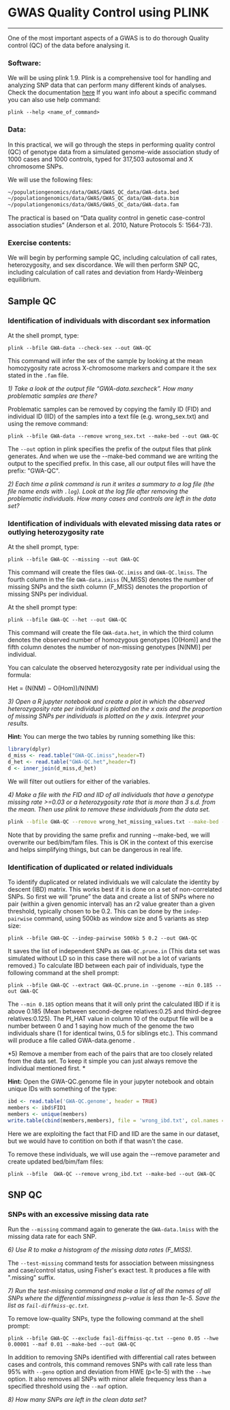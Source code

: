 # GWAS Quality Control using PLINK
___

One of the most important aspects of a GWAS is to do thorough Quality control (QC) of the data before analysing it.

### Software:
We will be using plink 1.9. Plink is a comprehensive tool for handling and analyzing SNP data that can perform many different kinds of analyses. Check the documentation [here](https://www.cog-genomics.org/plink/1.9/)
If you want info about a specific command you can also use help command:
```
plink --help <name_of_command>
```

### Data:
In this practical, we will go through the steps in performing quality control (QC) of genotype data from a simulated genome-wide association study of 1000 cases and 1000 controls, typed for 317,503 autosomal and X chromosome SNPs.

We will use the following files:

```bash
~/populationgenomics/data/GWAS/GWAS_QC_data/GWA-data.bed
~/populationgenomics/data/GWAS/GWAS_QC_data/GWA-data.bim
~/populationgenomics/data/GWAS/GWAS_QC_data/GWA-data.fam
```

The practical is based on “Data quality control in genetic case-control association studies” (Anderson et al. 2010, Nature Protocols 5: 1564-73).

### Exercise contents:
We will begin by performing sample QC, including calculation of call rates, heterozygosity, and sex discordance.  We will then perform SNP QC, including calculation of call rates and deviation from Hardy-Weinberg equilibrium.  

## Sample QC

### Identification of individuals with discordant sex information
At the shell prompt, type:

```
plink --bfile GWA-data --check-sex --out GWA-QC
```

This command will infer the sex of the sample by looking at the mean homozygosity rate across X-chromosome markers and compare it the sex stated in the `.fam` file.

*1) Take a look at the output file “GWA-data.sexcheck”. How many problematic samples are there?*

Problematic samples can be removed by copying the family ID (FID) and individual ID (IID) of the samples into a text file (e.g. wrong_sex.txt) and using the remove command:

```
plink --bfile GWA-data --remove wrong_sex.txt --make-bed --out GWA-QC
```

The `--out` option in plink specifies the prefix of the output files that plink generates. And when we use the --make-bed command we are writing the output to the specified prefix. In this case, all our output files will have the prefix: "GWA-QC". 

*2) Each time a plink command is run it writes a summary to a log file (the file name ends with `.log`). Look at the log file after removing the problematic individuals. How many cases and controls are left in the data set?*

### Identification of individuals with elevated missing data rates or outlying heterozygosity rate
At the shell prompt, type:

```
plink --bfile GWA-QC --missing --out GWA-QC
```

This command will create the files `GWA-QC.imiss` and `GWA-QC.lmiss`.  The fourth column in the file `GWA-data.imiss` (N_MISS) denotes the number of missing SNPs and the sixth column (F_MISS) denotes the proportion of missing SNPs per individual.

At the shell prompt type:

```
plink --bfile GWA-QC --het --out GWA-QC 
```

This command will create the file `GWA-data.het`, in which the third column denotes the observed number of homozygous genotypes [O(Hom)] and the fifth column denotes the number of non-missing genotypes [N(NM)] per individual.

You can calculate the observed heterozygosity rate per individual using the formula:

Het = (N(NM) − O(Hom))/N(NM)

*3) Open a R jupyter notebook and create a plot in which the observed heterozygosity rate per individual is plotted on the x axis and the proportion of missing SNPs per individuals is plotted on the y axis. Interpret your results.*

**Hint:** You can merge the two tables by running something like this:
```R
library(dplyr)
d_miss <- read.table("GWA-QC.imiss",header=T)
d_het <- read.table("GWA-QC.het",header=T)
d <- inner_join(d_miss,d_het)
```

We will filter out outliers for either of the variables. 

*4) Make a file with the FID and IID of all individuals that have a genotype missing rate >=0.03 or a heterozygosity rate that is more than 3 s.d. from the mean. Then use plink to remove these individuals from the data set.*

```bash
plink --bfile GWA-QC --remove wrong_het_missing_values.txt --make-bed --out GWA-QC
```
Note that by providing the same prefix and running --make-bed, we will overwrite our bed/bim/fam files. This is OK in the context of this exercise and helps simplifying things, but can be dangerous in real life.

### Identification of duplicated or related individuals
To identify duplicated or related individuals we will calculate the identity by descent (IBD) matrix. This works best if it is done on a set of non-correlated SNPs. So first we will “prune” the data and create a list of SNPs where no pair (within a given genomic interval) has an r2 value greater than a given threshold, typically chosen to be 0.2.  This can be done by the `indep-pairwise` command, using 500kb as window size and 5 variants as step size:

```
plink --bfile GWA-QC --indep-pairwise 500kb 5 0.2 --out GWA-QC
```

It saves the list of independent SNPs as `GWA-QC.prune.in` (This data set was simulated without LD so in this case there will not be a lot of variants removed.)
To calculate IBD between each pair of individuals, type the following command at the shell prompt:

```
plink --bfile GWA-QC --extract GWA-QC.prune.in --genome --min 0.185 --out GWA-QC
```

The `--min 0.185` option means that it will only print the calculated IBD if it is above 0.185 (Mean between second-degree relatives:0.25 and third-degree relatives:0.125). The PI_HAT value in column 10 of the output file will be a number between 0 and 1 saying how much of the genome the two individuals share (1 for identical twins, 0.5 for siblings etc.). This command will produce a file called GWA-data.genome .

*5) Remove a member from each of the pairs that are too closely related from the data set. To keep it simple you can just always remove the individual mentioned first. *

**Hint:** Open the GWA-QC.genome file in your jupyter notebook and obtain unique IDs with something of the type:
```R
ibd <- read.table('GWA-QC.genome', header = TRUE)
members <- ibd$FID1
members <- unique(members)
write.table(cbind(members,members), file = 'wrong_ibd.txt', col.names = F, row.names = F)
```
Here we are exploiting the fact that FID and IID are the same in our dataset, but we would have to contition on both if that wasn't the case.

To remove these individuals, we will use again the --remove parameter and create updated bed/bim/fam files:

```
plink --bfile  GWA-QC --remove wrong_ibd.txt --make-bed --out GWA-QC
```

## SNP QC
### SNPs with an excessive missing data rate
Run the `--missing` command again to generate the `GWA-data.lmiss` with the missing data rate for each SNP.

*6) Use R to make a histogram of the missing data rates (F_MISS).*

The `--test-missing` command tests for association between missingness and case/control status, using Fisher's exact test. It produces a file with ".missing" suffix.

*7) Run the test-missing command and make a list of all the names of all SNPs where the differential missingness p-value is less than 1e-5. Save the list as `fail-diffmiss-qc.txt`.*

To remove low-quality SNPs, type the following command at the shell prompt:

```
plink --bfile GWA-QC --exclude fail-diffmiss-qc.txt --geno 0.05 --hwe 0.00001 --maf 0.01 --make-bed --out GWA-QC
```

In addition to removing SNPs identified with differential call rates between cases and controls, this command removes SNPs with call rate less than 95% with `--geno` option and deviation from HWE (p<1e-5) with the `--hwe` option. It also removes all SNPs with minor allele frequency less than a specified threshold using the `--maf` option.

*8) How many SNPs are left in the clean data set?*
